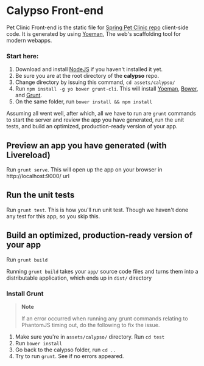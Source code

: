 Calypso Front-end
====================

Pet Clinic Front-end is the static file for [Spring Pet Clinic repo](https://github.com/singularity-sg/spring-calypso) client-side code. It is generated by using [Yoeman](http://yeoman.io/), The web's scaffolding tool for modern webapps.

### Start here:

1. Download and install [NodeJS](http://nodejs.org/) if you haven't installed it yet.
2. Be sure you are at the root directory of the **calypso** repo.
3. Change directory by issuing this command, `cd assets/calypso/`
4. Run `npm install -g yo bower grunt-cli`. This will install [Yoeman](http://yeoman.io/), [Bower](http://bower.io/), and [Grunt](http://gruntjs.com/).
5. On the same folder, run `bower install && npm install`

Assuming all went well, after which, all we have to run are `grunt` commands to start the server and review the app you have generated, run the unit tests, and build an optimized, production-ready version of your app.


## Preview an app you have generated (with Livereload)

Run `grunt serve`. This will open up the app on your browser in http://localhost:9000/ url

## Run the unit tests

Run `grunt test`. This is how you'll run unit test. Though we haven't done any test for this app, so you skip this.

## Build an optimized, production-ready version of your app

Run `grunt build`

Running `grunt build` takes your `app/` source code files and turns them into a distributable application, which ends up in `dist/` directory

### Install Grunt


> **Note**
>
> If an error occurred when running any grunt commands relating to PhantomJS timing out, do the following to fix the issue.

1. Make sure you're in `assets/calypso/` directory. Run `cd test`
2. Run `bower install`
3. Go back to the calypso folder, run `cd ..`
4. Try to run `grunt`. See if no errors appeared.